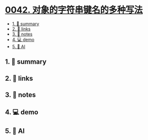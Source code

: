 # [0042. 对象的字符串键名的多种写法](https://github.com/Tdahuyou/javascript/tree/main/0042.%20%E5%AF%B9%E8%B1%A1%E7%9A%84%E5%AD%97%E7%AC%A6%E4%B8%B2%E9%94%AE%E5%90%8D%E7%9A%84%E5%A4%9A%E7%A7%8D%E5%86%99%E6%B3%95)


<!-- region:toc -->
- [1. 📝 summary](#1--summary-18)
- [2. 🔗 links](#2--links-18)
- [3. 📒 notes](#3--notes-18)
- [4. 💻 demo](#4--demo-18)
- [5. 🤖 AI](#5--ai-18)
<!-- endregion:toc -->

## 1. 📝 summary

## 2. 🔗 links
## 3. 📒 notes
## 4. 💻 demo
## 5. 🤖 AI
